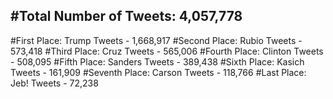 #Total Number of Tweets: 4,057,778 
---
#First Place: Trump Tweets - 1,668,917
#Second Place: Rubio Tweets - 573,418
#Third Place: Cruz Tweets - 565,006
#Fourth Place: Clinton Tweets - 508,095
#Fifth Place: Sanders Tweets - 389,438
#Sixth Place: Kasich Tweets - 161,909
#Seventh Place: Carson Tweets - 118,766
#Last Place: Jeb! Tweets - 72,238
